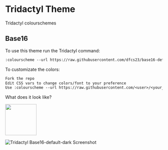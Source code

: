 # Tridactyl Theme

Tridactyl colourschemes

## Base16

To use this theme run the Tridactyl command:

```txt
:colourscheme --url https://raw.githubusercontent.com/dfcs23/base16-default-dark-tridactyl/main/base16-default-dark.css darkdefault
```

To customizate the colors:

```txt
Fork the repo
Edit CSS vars to change colors/font to your preference
Use :colourscheme --url https://raw.githubusercontent.com/<user>/<your_custom_repository_name>/main/<your_custom_css_name>.css css_custom command to set your custom theme
```

What does it look like?

<img src="https://codeberg.org/d13g0/dotfiles/main/screenshots/29:Feb-10:39:15.png" style=" width:100px ; height:100px " />

![Tridactyl Base16-default-dark Screenshot](http://codeberg.org/d13g0/dotfiles/main/screenshots/29:Feb-10:39:15.png)
